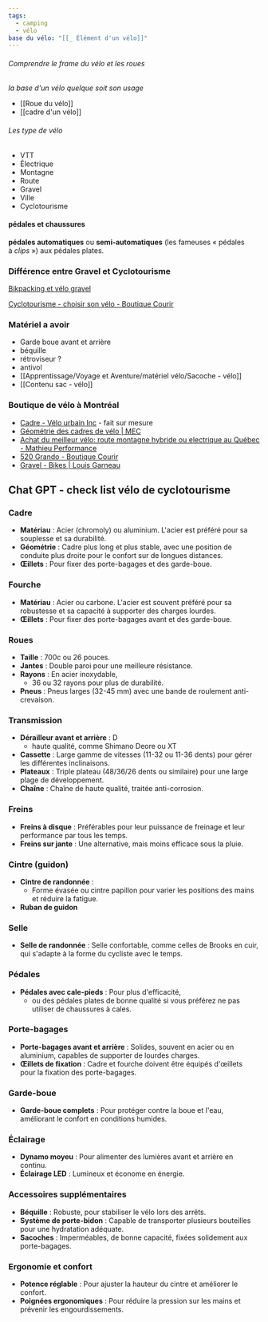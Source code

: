 ```yaml
---
tags:
  - camping
  - vélo
base du vélo: "[[_ Élément d'un vélo]]"
---
```


###### Comprendre le frame du vélo et les roues
*la base d'un vélo quelque soit son usage*
- [[Roue du vélo]]
- [[cadre d'un vélo]]

###### Les type de vélo
- VTT
- Électrique
- Montagne
- Route
- Gravel
- Ville
- Cyclotourisme

#### pédales et chaussures
**pédales automatiques** ou **semi-automatiques** (les fameuses « pédales à _clips_ ») aux pédales plates.



### Différence entre Gravel et Cyclotourisme
[Bikpacking et vélo gravel](https://enrouelibre.fr/meilleurs-gravels-bikepacking/#le-bikepacking-cest-quoi)

[Cyclotourisme - choisir son vélo - Boutique Courir](https://boutiquecourir.com/un-ete-au-quebec-en-cyclotourisme-choisir-son-velo/)


### Matériel a avoir
- Garde boue avant et arrière
- béquille
- rétroviseur ?
- antivol
- [[Apprentissage/Voyage et Aventure/matériel vélo/Sacoche - vélo]]
- [[Contenu sac - vélo]]


### Boutique de vélo à Montréal
-  [Cadre - Vélo urbain Inc](https://www.velo-urbain.ca/fc/velos-usages/cadre/) - fait sur mesure
- [Géométrie des cadres de vélo | MEC](https://www.mec.ca/fr/explore/understanding-bike-frame-geometry)
- [Achat du meilleur vélo: route montagne hybride ou electrique au Québec - Mathieu Performance](https://www.mathieuperformance.com/velos/?max=20000)
- [520 Grando - Boutique Courir](https://boutiquecourir.com/produit/520-grando/)
- [Gravel - Bikes | Louis Garneau](https://www.louisgarneau.com/en_ca/bikes/gravel)


## Chat GPT - check list vélo de cyclotourisme 

### Cadre
- **Matériau** : Acier (chromoly) ou aluminium. L'acier est préféré pour sa souplesse et sa durabilité.
- **Géométrie** : Cadre plus long et plus stable, avec une position de conduite plus droite pour le confort sur de longues distances.
- **Œillets** : Pour fixer des porte-bagages et des garde-boue.

### Fourche
- **Matériau** : Acier ou carbone. L'acier est souvent préféré pour sa robustesse et sa capacité à supporter des charges lourdes.
- **Œillets** : Pour fixer des porte-bagages avant et des garde-boue.

### Roues
- **Taille** : 700c ou 26 pouces. 
- **Jantes** : Double paroi pour une meilleure résistance.
- **Rayons** : En acier inoxydable, 
	- 36 ou 32 rayons pour plus de durabilité.
- **Pneus** : Pneus larges (32-45 mm) avec une bande de roulement anti-crevaison.

### Transmission
- **Dérailleur avant et arrière** : D
	- haute qualité, comme Shimano Deore ou XT
- **Cassette** : Large gamme de vitesses (11-32 ou 11-36 dents) pour gérer les différentes inclinaisons.
- **Plateaux** : Triple plateau (48/36/26 dents ou similaire) pour une large plage de développement.
- **Chaîne** : Chaîne de haute qualité, traitée anti-corrosion.

### Freins
- **Freins à disque** : Préférables pour leur puissance de freinage et leur performance par tous les temps.
- **Freins sur jante** : Une alternative, mais moins efficace sous la pluie.

### Cintre (guidon)
- **Cintre de randonnée** : 
	- Forme évasée ou cintre papillon pour varier les positions des mains et réduire la fatigue.
- **Ruban de guidon**

### Selle
- **Selle de randonnée** : Selle confortable, comme celles de Brooks en cuir, qui s'adapte à la forme du cycliste avec le temps.

### Pédales
- **Pédales avec cale-pieds** : Pour plus d'efficacité,
	- ou des pédales plates de bonne qualité si vous préférez ne pas utiliser de chaussures à cales.

### Porte-bagages
- **Porte-bagages avant et arrière** : Solides, souvent en acier ou en aluminium, capables de supporter de lourdes charges.
- **Œillets de fixation** : Cadre et fourche doivent être équipés d'œillets pour la fixation des porte-bagages.

### Garde-boue
- **Garde-boue complets** : Pour protéger contre la boue et l'eau, améliorant le confort en conditions humides.

### Éclairage
- **Dynamo moyeu** : Pour alimenter des lumières avant et arrière en continu.
- **Éclairage LED** : Lumineux et économe en énergie.

### Accessoires supplémentaires
- **Béquille** : Robuste, pour stabiliser le vélo lors des arrêts.
- **Système de porte-bidon** : Capable de transporter plusieurs bouteilles pour une hydratation adéquate.
- **Sacoches** : Imperméables, de bonne capacité, fixées solidement aux porte-bagages.

### Ergonomie et confort
- **Potence réglable** : Pour ajuster la hauteur du cintre et améliorer le confort.
- **Poignées ergonomiques** : Pour réduire la pression sur les mains et prévenir les engourdissements.

